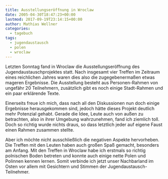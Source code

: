 ```yaml
---
title: Ausstellungseröffnung in Wroclaw
date: 2005-04-30T18:47:23+00:00
lastmod: 2017-09-19T23:14:15+00:00
author: Mathias Wellner
categories:
  - tagebuch
tags:
  - jugendaustausch
  - polen
  - wroclaw
---
```

Letzten Sonntag fand in Wroclaw die Ausstellungseröffnung des Jugendaustauschprojektes statt. Nach insgesamt vier Treffen im Zeitraum eines reichlichen Jahres waren dies also die zugegebenermaßen etwas mageren Ergebnisse. Die Ausstellung besteht aus Personen-Rahmen von ungefähr 20 Teilnehmern, zusätzlich gibt es noch einige Stadt-Rahmen und ein paar erklärende Texte.

Einerseits freue ich mich, dass nach all den Diskussionen nun doch einige Ergebnisse herausgekommen sind, jedoch hätte dieses Projekt deutlich mehr Potenzial gehabt. Gerade die Idee, Leute auch von außen zu betrachten, also in ihrer Umgebung wahrzunehmen, fand ich ziemlich toll. Doch so richtig wurde nichts draus, so dass letztlich jeder auf eigene Faust einen Rahmen zusammen stellte.

Aber ich möchte nicht ausschließlich die negativen Aspekte hervorheben. Die Treffen mit den Leuten haben auch großen Spaß gemacht, besonders am Anfang. Mit den Treffen in Wroclaw habe ich erstmals so richtig polnischen Boden betreten und konnte auch einige nette Polen und Polinnen kennen lernen. Somit verbinde ich jetzt unser Nachbarland im Osten vor allem mit Gesichtern und Stimmen der Jugendaustausch-Teilnehmer.
